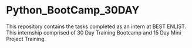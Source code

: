 # Python_BootCamp_30DAY
This repository contains the tasks completed as an intern at BEST ENLIST. This internship comprised of 30 Day Training Bootcamp and 15 Day Mini Project Training.
